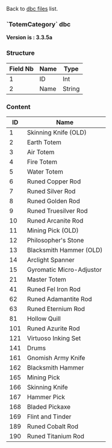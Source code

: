 Back to [dbc files](dbc_files) list.

### \`TotemCategory\` dbc

**Version is : 3.3.5a**

### Structure

| **Field Nb** | **Name** | **Type** |
|--------------|----------|----------|
| 1            | ID       | Int      |
| 2            | Name     | String   |

### Content

| **ID** | **Name**                 |
|--------|--------------------------|
| 1      | Skinning Knife (OLD)     |
| 2      | Earth Totem              |
| 3      | Air Totem                |
| 4      | Fire Totem               |
| 5      | Water Totem              |
| 6      | Runed Copper Rod         |
| 7      | Runed Silver Rod         |
| 8      | Runed Golden Rod         |
| 9      | Runed Truesilver Rod     |
| 10     | Runed Arcanite Rod       |
| 11     | Mining Pick (OLD)        |
| 12     | Philosopher's Stone      |
| 13     | Blacksmith Hammer (OLD)  |
| 14     | Arclight Spanner         |
| 15     | Gyromatic Micro-Adjustor |
| 21     | Master Totem             |
| 41     | Runed Fel Iron Rod       |
| 62     | Runed Adamantite Rod     |
| 63     | Runed Eternium Rod       |
| 81     | Hollow Quill             |
| 101    | Runed Azurite Rod        |
| 121    | Virtuoso Inking Set      |
| 141    | Drums                    |
| 161    | Gnomish Army Knife       |
| 162    | Blacksmith Hammer        |
| 165    | Mining Pick              |
| 166    | Skinning Knife           |
| 167    | Hammer Pick              |
| 168    | Bladed Pickaxe           |
| 169    | Flint and Tinder         |
| 189    | Runed Cobalt Rod         |
| 190    | Runed Titanium Rod       |


